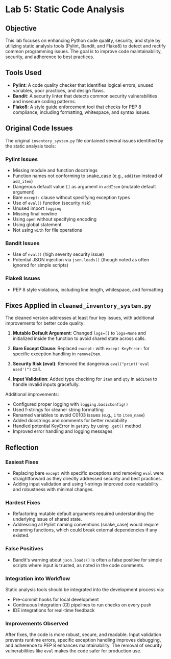 # Lab 5: Static Code Analysis

## Objective
This lab focuses on enhancing Python code quality, security, and style by utilizing static analysis tools (Pylint, Bandit, and Flake8) to detect and rectify common programming issues. The goal is to improve code maintainability, security, and adherence to best practices.

## Tools Used
- **Pylint**: A code quality checker that identifies logical errors, unused variables, poor practices, and design flaws.
- **Bandit**: A security linter that detects common security vulnerabilities and insecure coding patterns.
- **Flake8**: A style guide enforcement tool that checks for PEP 8 compliance, including formatting, whitespace, and syntax issues.

## Original Code Issues
The original `inventory_system.py` file contained several issues identified by the static analysis tools:

### Pylint Issues
- Missing module and function docstrings
- Function names not conforming to snake_case (e.g., `addItem` instead of `add_item`)
- Dangerous default value `[]` as argument in `addItem` (mutable default argument)
- Bare `except:` clause without specifying exception types
- Use of `eval()` function (security risk)
- Unused import `logging`
- Missing final newline
- Using `open` without specifying encoding
- Using global statement
- Not using `with` for file operations

### Bandit Issues
- Use of `eval()` (high severity security issue)
- Potential JSON injection via `json.loads()` (though noted as often ignored for simple scripts)

### Flake8 Issues
- PEP 8 style violations, including line length, whitespace, and formatting

## Fixes Applied in `cleaned_inventory_system.py`
The cleaned version addresses at least four key issues, with additional improvements for better code quality:

1. **Mutable Default Argument**: Changed `logs=[]` to `logs=None` and initialized inside the function to avoid shared state across calls.

2. **Bare Except Clause**: Replaced `except:` with `except KeyError:` for specific exception handling in `removeItem`.

3. **Security Risk (eval)**: Removed the dangerous `eval("print('eval used')")` call.

4. **Input Validation**: Added type checking for `item` and `qty` in `addItem` to handle invalid inputs gracefully.

Additional improvements:
- Configured proper logging with `logging.basicConfig()`
- Used f-strings for cleaner string formatting
- Renamed variables to avoid C0103 issues (e.g., `i` to `item_name`)
- Added docstrings and comments for better readability
- Handled potential KeyError in `getQty` by using `.get()` method
- Improved error handling and logging messages

## Reflection
### Easiest Fixes
- Replacing bare `except` with specific exceptions and removing `eval` were straightforward as they directly addressed security and best practices.
- Adding input validation and using f-strings improved code readability and robustness with minimal changes.

### Hardest Fixes
- Refactoring mutable default arguments required understanding the underlying issue of shared state.
- Addressing all Pylint naming conventions (snake_case) would require renaming functions, which could break external dependencies if any existed.

### False Positives
- Bandit's warning about `json.loads()` is often a false positive for simple scripts where input is trusted, as noted in the code comments.

### Integration into Workflow
Static analysis tools should be integrated into the development process via:
- Pre-commit hooks for local development
- Continuous Integration (CI) pipelines to run checks on every push
- IDE integrations for real-time feedback

### Improvements Observed
After fixes, the code is more robust, secure, and readable. Input validation prevents runtime errors, specific exception handling improves debugging, and adherence to PEP 8 enhances maintainability. The removal of security vulnerabilities like `eval` makes the code safer for production use.
